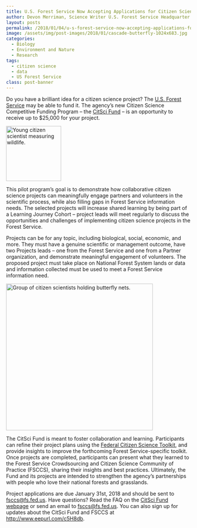 ```yaml
---
title: U.S. Forest Service Now Accepting Applications for Citizen Science Funding Program
author: Devon Merriman, Science Writer U.S. Forest Service Headquarter
layout: posts
permalink: /2018/01/04/u-s-forest-service-now-accepting-applications-for-citizen-science-funding-program/
image: /assets/img/post-images/2018/01/cascade-butterfly-1024x683.jpg
categories:
  - Biology
  - Environment and Nature
  - Research
tags:
  - citizen science
  - data
  - US Forest Service
class: post-banner
---
```



Do you have a brilliant idea for a citizen science project? The <a href="https://www.fs.fed.us/" target="blank" rel="noopener">U.S. Forest Service</a> may be able to fund it. The agency’s new Citizen Science Competitive Funding Program – the <a href="https://www.fs.fed.us/working-with-us/citizen-science/competitive-funding-program" target="blank" rel="noopener">CitSci Fund</a> – is an opportunity to receive up to $25,000 for your project.

<div class="image-in-post-body-left" style="width: 150px">
  <img src="{{ site.baseurl }}/assets/img/post-images/2018/01/forest-service-measuring.jpg" alt="Young citizen scientist measuring wildlife." width="150"/>
</div>

This pilot program’s goal is to demonstrate how collaborative citizen science projects can meaningfully engage partners and volunteers in the scientific process, while also filling gaps in Forest Service information needs. The selected projects will increase shared learning by being part of a Learning Journey Cohort – project leads will meet regularly to discuss the opportunities and challenges of implementing citizen science projects in the Forest Service.

Projects can be for any topic, including biological, social, economic, and more. They must have a genuine scientific or management outcome, have two Projects leads – one from the Forest Service and one from a Partner organization, and demonstrate meaningful engagement of volunteers. The proposed project must take place on National Forest System lands or data and information collected must be used to meet a Forest Service information need.

<div class="image-in-post-body">
  <img src="{{ site.baseurl }}/assets/img/post-images/2018/01/Midewin-NTP-450x300.jpg" alt="Group of citizen scientists holding butterfly nets." width="400"/>
</div>


The CitSci Fund is meant to foster collaboration and learning. Participants can refine their project plans using the <a href="{{ site.baseurl }}/toolkit" target="blank" rel="noopener">Federal Citizen Science Toolkit</a>, and provide insights to improve the forthcoming Forest Service-specific toolkit. Once projects are completed, participants can present what they learned to the Forest Service Crowdsourcing and Citizen Science Community of Practice (FSCCS), sharing their insights and best practices. Ultimately, the Fund and its projects are intended to strengthen the agency’s partnerships with people who love their national forests and grasslands.

Project applications are due January 31st, 2018 and should be sent to fsccs@fs.fed.us. Have questions? Read the FAQ on the <a href="https://www.fs.fed.us/working-with-us/citizen-science/competitive-funding-program" target="blank" rel="noopener">CitSci Fund webpage</a> or send an email to fsccs@fs.fed.us. You can also sign up for updates about the CitSci Fund and FSCCS at <a href="http://www.eepurl.com/c5H8db" target="blank" rel="noopener">http://www.eepurl.com/c5H8db</a>.


